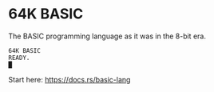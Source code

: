 # 64K BASIC

The BASIC programming language as it was in the 8-bit era.
```
64K BASIC
READY.
█
```

Start here: <https://docs.rs/basic-lang>
